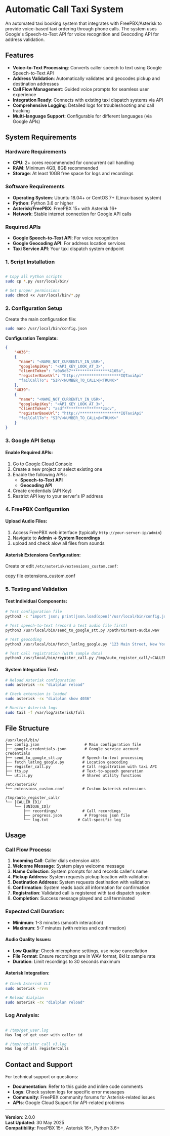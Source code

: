 # Automatic Call Taxi System

An automated taxi booking system that integrates with FreePBX/Asterisk to provide voice-based taxi ordering through phone calls. The system uses Google's Speech-to-Text API for voice recognition and Geocoding API for address validation.

## Features

- **Voice-to-Text Processing**: Converts caller speech to text using Google Speech-to-Text API
- **Address Validation**: Automatically validates and geocodes pickup and destination addresses
- **Call Flow Management**: Guided voice prompts for seamless user experience
- **Integration Ready**: Connects with existing taxi dispatch systems via API
- **Comprehensive Logging**: Detailed logs for troubleshooting and call tracking
- **Multi-language Support**: Configurable for different languages (via Google APIs)

## System Requirements

### Hardware Requirements
- **CPU**: 2+ cores recommended for concurrent call handling
- **RAM**: Minimum 4GB, 8GB recommended
- **Storage**: At least 10GB free space for logs and recordings

### Software Requirements
- **Operating System**: Ubuntu 18.04+ or CentOS 7+ (Linux-based system)
- **Python**: Python 3.6 or higher
- **Asterisk/FreePBX**: FreePBX 15+ with Asterisk 16+
- **Network**: Stable internet connection for Google API calls

### Required APIs
- **Google Speech-to-Text API**: For voice recognition
- **Google Geocoding API**: For address location services
- **Taxi Service API**: Your taxi dispatch system endpoint

### 1. Script Installation

```bash

# Copy all Python scripts
sudo cp *.py /usr/local/bin/

# Set proper permissions
sudo chmod +x /usr/local/bin/*.py

```

### 2. Configuration Setup

Create the main configuration file:

```bash
sudo nano /usr/local/bin/config.json
```

**Configuration Template:**

```json
{
	"4036":
	{
	  "name": "<NAME_NOT_CURRENTLY_IN_USR>",
	  "googleApiKey": "<API_KEY_LOOK_AT_3>",
	  "clientToken": "a0a5d57*****************4165a",
	  "registerBaseUrl": "http://******************IQTaxiApi"
	  "failCallTo": "SIP/<NUMBER_TO_CALL>@<TRUNK>"
	},
	"4039":
	{
	  "name": "<NAME_NOT_CURRENTLY_IN_USR>",
	  "googleApiKey": "<API_KEY_LOOK_AT_3>",
	  "clientToken": "asdf*****************zxcv",
	  "registerBaseUrl": "http://******************IQTaxiApi"
	  "failCallTo": "SIP/<NUMBER_TO_CALL>@<TRUNK>"
	}
}
```

### 3. Google API Setup

#### Enable Required APIs:
1. Go to [Google Cloud Console](https://console.cloud.google.com/)
2. Create a new project or select existing one
3. Enable the following APIs:
   - **Speech-to-Text API**
   - **Geocoding API**
4. Create credentials (API Key)
5. Restrict API key to your server's IP address

### 4. FreePBX Configuration

#### Upload Audio Files:
1. Access FreePBX web interface (typically `http://your-server-ip/admin`)
2. Navigate to **Admin → System Recordings**
3. upload and check alow all files from sounds

#### Asterisk Extensions Configuration:

Create or edit `/etc/asterisk/extensions_custom.conf`:

copy file extensions_custom.conf

### 5. Testing and Validation

#### Test Individual Components:

```bash
# Test configuration file
python3 -c "import json; print(json.load(open('/usr/local/bin/config.json')))"

# Test speech-to-text (record a test audio file first)
python3 /usr/local/bin/send_to_google_stt.py /path/to/test-audio.wav

# Test geocoding
python3 /usr/local/bin/fetch_latlng_google.py "123 Main Street, New York, NY"

# Test call registration (with sample data)
python3 /usr/local/bin/register_call.py /tmp/auto_register_call/<CALLER_ID>/<UNIQUE_CALL_ID>/progress.json
```

#### System Integration Test:

```bash
# Reload Asterisk configuration
sudo asterisk -rx "dialplan reload"

# Check extension is loaded
sudo asterisk -rx "dialplan show 4036"

# Monitor Asterisk logs
sudo tail -f /var/log/asterisk/full
```

## File Structure

```
/usr/local/bin/
├── config.json                    # Main configuration file
├── google-credentials.json        # Google service account credentials
├── send_to_google_stt.py         # Speech-to-text processing
├── fetch_latlng_google.py        # Location geocoding
├── register_call.py              # Call registration with taxi API
├── tts.py                        # Text-to-speech generation
└── utils.py                      # Shared utility functions

/etc/asterisk/
└── extensions_custom.conf        # Custom Asterisk extensions

/tmp/auto_register_call/
└── [CALLER_ID]/
    └── [UNIQUE_ID]/
        ├── recordings/           # Call recordings
        ├── progress.json          # Progress json file
        └── log.txt             # Call-specific log
```

## Usage

### Call Flow Process:

1. **Incoming Call**: Caller dials extension `4036`
2. **Welcome Message**: System plays welcome message
3. **Name Collection**: System prompts for and records caller's name
4. **Pickup Address**: System requests pickup location with validation
5. **Destination Address**: System requests destination with validation
6. **Confirmation**: System reads back all information for confirmation
7. **Registration**: Validated call is registered with taxi dispatch system
8. **Completion**: Success message played and call terminated

### Expected Call Duration:
- **Minimum**: 1-3 minutes (smooth interaction)
- **Maximum**: 5-7 minutes (with retries and confirmation)

#### Audio Quality Issues:
- **Low Quality**: Check microphone settings, use noise cancellation
- **File Format**: Ensure recordings are in WAV format, 8kHz sample rate
- **Duration**: Limit recordings to 30 seconds maximum

#### Asterisk Integration:
```bash
# Check Asterisk CLI
sudo asterisk -rvvv

# Reload dialplan
sudo asterisk -rx "dialplan reload"

```

### Log Analysis:

```bash

# /tmp/get_user.log 
Has log of get_user with caller id

# /tmp/register_call_v3.log
Has log of all registerCalls

```

## Contact and Support

For technical support or questions:
- **Documentation**: Refer to this guide and inline code comments
- **Logs**: Check system logs for specific error messages
- **Community**: FreePBX community forums for Asterisk-related issues
- **APIs**: Google Cloud Support for API-related problems

---

**Version**: 2.0.0  
**Last Updated**: 30 May 2025  
**Compatibility**: FreePBX 15+, Asterisk 16+, Python 3.6+